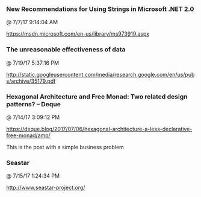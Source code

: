 ﻿

### New Recommendations for Using Strings in Microsoft .NET 2.0
@ 7/7/17 9:14:04 AM

https://msdn.microsoft.com/en-us/library/ms973919.aspx




### The unreasonable effectiveness of data
@ 7/19/17 5:37:16 PM

http://static.googleusercontent.com/media/research.google.com/en/us/pubs/archive/35179.pdf




### Hexagonal Architecture and Free Monad: Two related design patterns? – Deque
@ 7/14/17 3:09:12 PM

https://deque.blog/2017/07/06/hexagonal-architecture-a-less-declarative-free-monad/amp/

This is the post with a simple business problem




### Seastar
@ 7/15/17 1:24:34 PM

http://www.seastar-project.org/


